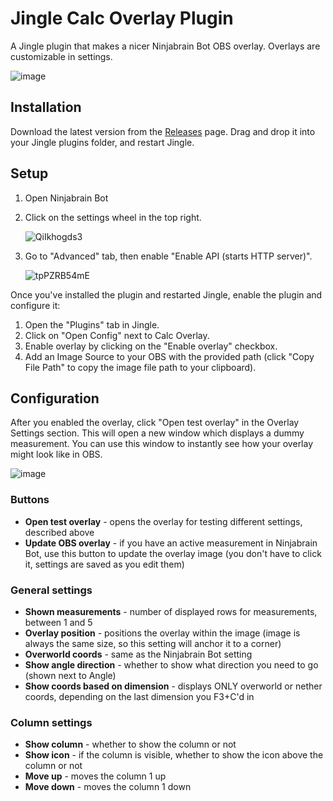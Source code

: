 # Jingle Calc Overlay Plugin

A Jingle plugin that makes a nicer Ninjabrain Bot OBS overlay. Overlays are customizable in settings.

![image](https://github.com/user-attachments/assets/5e522f9b-ef3b-46dc-bafa-728589848235)

## Installation

Download the latest version from the [Releases](https://github.com/marin774/Jingle-CalcOverlay-Plugin/releases) page. Drag and drop it into your Jingle plugins folder, and restart Jingle.

## Setup

1. Open Ninjabrain Bot
2. Click on the settings wheel in the top right.

   ![QiIkhogds3](https://github.com/user-attachments/assets/f7f819f1-3186-4b00-bcd4-3b67201e9db6)
3. Go to "Advanced" tab, then enable "Enable API (starts HTTP server)".

   ![tpPZRB54mE](https://github.com/user-attachments/assets/7e81f5cb-9c30-46f1-950c-82d31c10cca9)

Once you've installed the plugin and restarted Jingle, enable the plugin and configure it:
1. Open the "Plugins" tab in Jingle.
2. Click on "Open Config" next to Calc Overlay.
3. Enable overlay by clicking on the "Enable overlay" checkbox.
4. Add an Image Source to your OBS with the provided path (click "Copy File Path" to copy the image file path to your clipboard).

## Configuration
After you enabled the overlay, click "Open test overlay" in the Overlay Settings section. This will open a new window which displays a dummy measurement. You can use this window to instantly see how your overlay might look like in OBS. 

![image](https://github.com/user-attachments/assets/e6e67be4-dabf-48d2-b0a5-ecc728484adc)

### Buttons
- **Open test overlay** - opens the overlay for testing different settings, described above
- **Update OBS overlay** - if you have an active measurement in Ninjabrain Bot, use this button to update the overlay image (you don't have to click it, settings are saved as you edit them)

### General settings
- **Shown measurements** - number of displayed rows for measurements, between 1 and 5
- **Overlay position** - positions the overlay within the image (image is always the same size, so this setting will anchor it to a corner)
- **Overworld coords** - same as the Ninjabrain Bot setting
- **Show angle direction** - whether to show what direction you need to go (shown next to Angle)
- **Show coords based on dimension** - displays ONLY overworld or nether coords, depending on the last dimension you F3+C'd in

### Column settings
- **Show column** - whether to show the column or not
- **Show icon** - if the column is visible, whether to show the icon above the column or not
- **Move up** - moves the column 1 up
- **Move down** - moves the column 1 down
